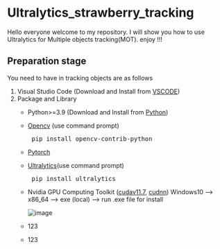 # Ultralytics_strawberry_tracking
Hello everyone welcome to my repository. I will show you how to use Ultralytics for Multiple objects tracking(MOT).
enjoy !!!

## Preparation stage
You need to have in tracking objects are as follows
1. Visual Studio Code (Download and Install from [VSCODE](https://code.visualstudio.com/))
2. Package and Library
   - Python>=3.9 (Download and Install from [Python](https://www.python.org/downloads/))
   - [Opencv](https://opencv.org/) (use command prompt)
           <pre> pip install opencv-contrib-python </pre>
   - [Pytorch](https://pytorch.org/)
   - [Ultralytics](https://www.ultralytics.com/)(use command prompt)
           <pre> pip install ultralytics </pre>
   - Nvidia GPU Computing Toolkit ([cudav11.7](https://developer.nvidia.com/cuda-11-7-0-download-archive), [cudnn](https://developer.nvidia.com/cudnn))
     Windows10 --> x86_64 --> exe (local) --> run .exe file for install
     
     ![image](https://github.com/smartfarmdiy/Ultralytics_strawberry_tracking/assets/63504401/b7538474-f88b-47cd-b729-d170c098be4e)

   - 123
   - 123

